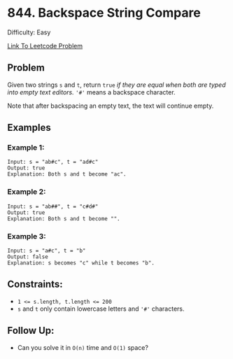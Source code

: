 # 844. Backspace String Compare
Difficulty: Easy

[Link To Leetcode Problem](https://leetcode.com/problems/backspace-string-compare/)

## Problem
Given two strings `s` and `t`, return `true` *if they are equal when both are typed into empty text editors.* `'#'` means a backspace character.

Note that after backspacing an empty text, the text will continue empty.

## Examples
### Example 1:
```
Input: s = "ab#c", t = "ad#c"
Output: true
Explanation: Both s and t become "ac".
```
### Example 2:
```
Input: s = "ab##", t = "c#d#"
Output: true
Explanation: Both s and t become "".
```
### Example 3:
```
Input: s = "a#c", t = "b"
Output: false
Explanation: s becomes "c" while t becomes "b".
```

## Constraints:
- `1 <= s.length, t.length <= 200`
- `s` and `t` only contain lowercase letters and `'#'` characters.

## Follow Up:
- Can you solve it in `O(n)` time and `O(1)` space?